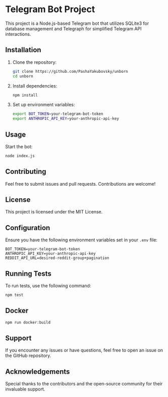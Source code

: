 # Telegram Bot Project

This project is a Node.js-based Telegram bot that utilizes SQLite3 for database management and Telegraph for simplified Telegram API interactions.

## Installation

1. Clone the repository:

    ```sh
    git clone https://github.com/PashaYakubovsky/unborn
    cd unborn
    ```

2. Install dependencies:

    ```sh
    npm install
    ```

3. Set up environment variables:
    ```sh
    export BOT_TOKEN=your-telegram-bot-token
    export ANTHROPIC_API_KEY=your-anthropic-api-key
    ```

## Usage

Start the bot:

```sh
node index.js
```

## Contributing

Feel free to submit issues and pull requests. Contributions are welcome!

## License

This project is licensed under the MIT License.

## Configuration

Ensure you have the following environment variables set in your `.env` file:

```
BOT_TOKEN=your-telegram-bot-token
ANTHROPIC_API_KEY=your-anthropic-api-key
REDDIT_API_URL=desired-reddit-group+pagination
```

## Running Tests

To run tests, use the following command:

```sh
npm test
```

## Docker

```sh
npm run docker:build
```

## Support

If you encounter any issues or have questions, feel free to open an issue on the GitHub repository.

## Acknowledgements

Special thanks to the contributors and the open-source community for their invaluable support.
